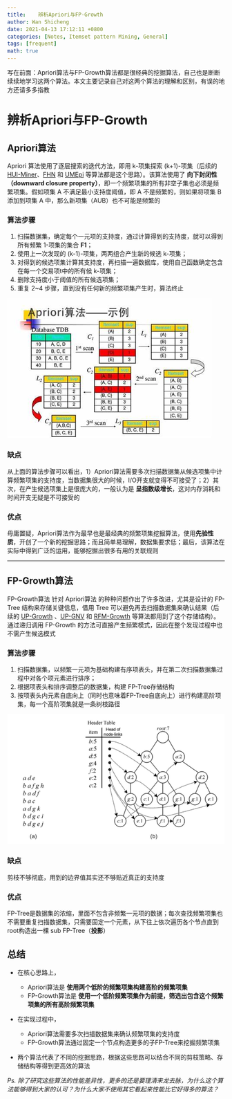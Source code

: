 ```yaml
---
title:    辨析Apriori与FP-Growth
author: Wan Shicheng
date: 2021-04-13 17:12:11 +0800
categories: [Notes, Itemset pattern Mining, General]
tags: [frequent]
math: true
---
```


写在前面：Apriori算法与FP-Growth算法都是很经典的挖掘算法，自己也是断断续续地学习这两个算法。本文主要记录自己对这两个算法的理解和区别，有误的地方还请多多指教

# 辨析Apriori与FP-Growth

## Apriori算法

Apriori 算法使用了逐层搜索的迭代方法，即用 k-项集探索 (k+1)-项集（后续的 [HUI-Miner](https://suarne.github.io/posts/HUI-Miner%E7%AE%97%E6%B3%95/)、[FHN](https://suarne.github.io/posts/FHN%E7%AE%97%E6%B3%95/) 和 [UMEpi](https://suarne.github.io/posts/UMEpi%E7%AE%97%E6%B3%95/) 等算法都是这个思路）。该算法使用了 **向下封闭性（downward closure property）**，即一个频繁项集的所有非空子集也必须是频繁项集。假如项集 A 不满足最小支持度阈值，即 A 不是频繁的，则如果将项集 B 添加到项集 A 中，那么新项集（AUB）也不可能是频繁的

### 算法步骤

1. 扫描数据集，确定每个一元项的支持度，通过计算得到的支持度，就可以得到所有频繁 1-项集的集合 **F1**；
2. 使用上一次发现的 (k-1)-项集，两两组合产生新的候选 k-项集；
3. 对得到的候选项集计算其支持度，再扫描一遍数据库，使用自己函数确定包含在每一个交易项t中的所有候 k-项集；
4. 删除支持度小于阈值的所有候选项集；
5. 重复 2~4 步骤，直到没有任何新的频繁项集产生时，算法终止

![Apriori算法构造过程](/assets/img/algorithm/辨析Apriori与FP-Growth/Apriori算法构造步骤.jpg)

### 缺点

从上面的算法步骤可以看出，1）Apriori算法需要多次扫描数据集从候选项集中计算频繁项集的支持度，当数据集很大的时候，I/O开支就变得不可接受了；2）其次，在产生候选项集上是很庞大的，一般认为是 **呈指数级增长**，这对内存消耗和时间开支无疑是不可接受的

### 优点

毋庸置疑，Apriori算法作为最早也是最经典的频繁项集挖掘算法，使用**先验性质**，开创了一个新的挖掘思路；而且简单易理解，数据集要求低；最后，该算法在实际中得到广泛的运用，能够挖掘出很多有用的关联规则

---

## FP-Growth算法

FP-Growth算法 针对 Apriori算法 的种种问题作出了许多改进，尤其是设计的 FP-Tree 结构来存储关键信息，借用 Tree 可以避免再去扫描数据集来确认结果（后续的 [UP-Growth]() 、[UP-GNV]() 和 [RFM-Growth](https://suarne.github.io/posts/RFMP-Growth%E7%AE%97%E6%B3%95/) 等算法都用到了这个存储结构）。通过递归调用 FP-Growth 的方法可直接产生频繁模式，因此在整个发现过程中也不需产生候选模式

### 算法步骤

1. 扫描数据集，以频繁一元项为基础构建有序项表头，并在第二次扫描数据集过程中对各个项元素进行排序；
2. 根据项表头和排序调整后的数据集，构建 FP-Tree存储结构
3. 按项表头内元素自底向上（同时也意味着FP-Tree自底向上）进行构建高阶项集，每一个高阶项集就是一条树枝路径

![FP-Growth算法构造过程](/assets/img/algorithm/辨析Apriori与FP-Growth/FP-Growth算法构造过程.png)

### 缺点

剪枝不够彻底，用到的边界值其实还不够贴近真正的支持度

### 优点

FP-Tree是数据集的浓缩，里面不包含非频繁一元项的数据；每次查找频繁项集也不需要重复扫描数据集，只需要固定一个元素，从下往上依次遍历各个节点直到root构造出一棵 sub FP-Tree（**投影**）

## 总结

+ 在核心思路上，
  + Apriori算法是 **使用两个低阶的频繁项集构建高阶的频繁项集**
  + FP-Growth算法是 **使用一个低阶频繁项集作为前提，筛选出包含这个频繁项集的所有高阶频繁项集**
+ 在实现过程中，
  + Apriori算法需要多次扫描数据集来确认频繁项集的支持度
  + FP-Growth算法通过固定一个节点构造更多的子FP-Tree来挖掘频繁项集

+ 两个算法代表了不同的挖掘思路，根据这些思路可以结合不同的剪枝策略、存储结构等得到更高效的算法

_Ps. 除了研究这些算法的性能差异性，更多的还是要理清来龙去脉，为什么这个算法能够得到大家的认可？为什么大家不使用其它看起来性能比它好得多的算法？_